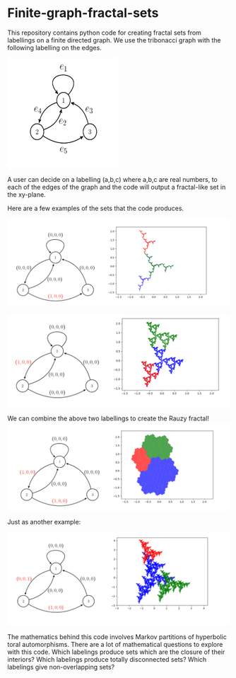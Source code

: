# Finite-graph-fractal-sets
This repository contains python code for creating fractal sets from labellings on a finite directed graph.
We use the tribonacci graph with the following labelling on the edges.

<img src="graph.png" alt="alt text" width="250" height="250">

A user can decide on a labelling (a,b,c) where a,b,c are real numbers, to each of the edges of the graph and the code will output a fractal-like set in the xy-plane.  

Here are a few examples of the sets that the code produces.  

![edge4](edgelabeling1.png)


![edge4](edgelabeling2.png)


We can combine the above two labellings to create the Rauzy fractal!
![edge4](edgelabelingrauzy.png)

Just as another example:

![edge4](edgelabelingextra.png)

The mathematics behind this code involves Markov partitions of hyperbolic toral automorphisms.  There are a lot of mathematical questions to explore with this code.  Which labelings produce sets which are the closure of their interiors? Which labelings produce totally disconnected sets?  Which labelings give non-overlapping sets? 
